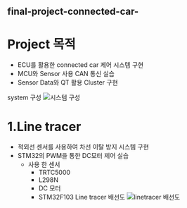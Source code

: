 ## final-project-connected-car-
# Project 목적
* ECU를 활용한 connected car 제어 시스템 구현
* MCU와 Sensor 사용 CAN 통신 실습
* Sensor Data와 QT 활용 Cluster 구현

system 구성
![시스템 구성](https://user-images.githubusercontent.com/112140633/201578145-9fdcc600-9225-41f9-aef5-50f1018eb5ca.png)

# 1.Line tracer
* 적외선 센서를 사용하여 차선 이탈 방지 시스템 구현
* STM32의 PWM을 통한 DC모터 제어 실습 
  * 사용 한 센서
    * TRTC5000
    * L298N
    * DC 모터
    * STM32F103
    Line tracer 배선도
    ![linetracer 배선도](https://user-images.githubusercontent.com/112140633/201577422-80908d26-f0df-44dd-bc38-181ea5014ec2.png)
